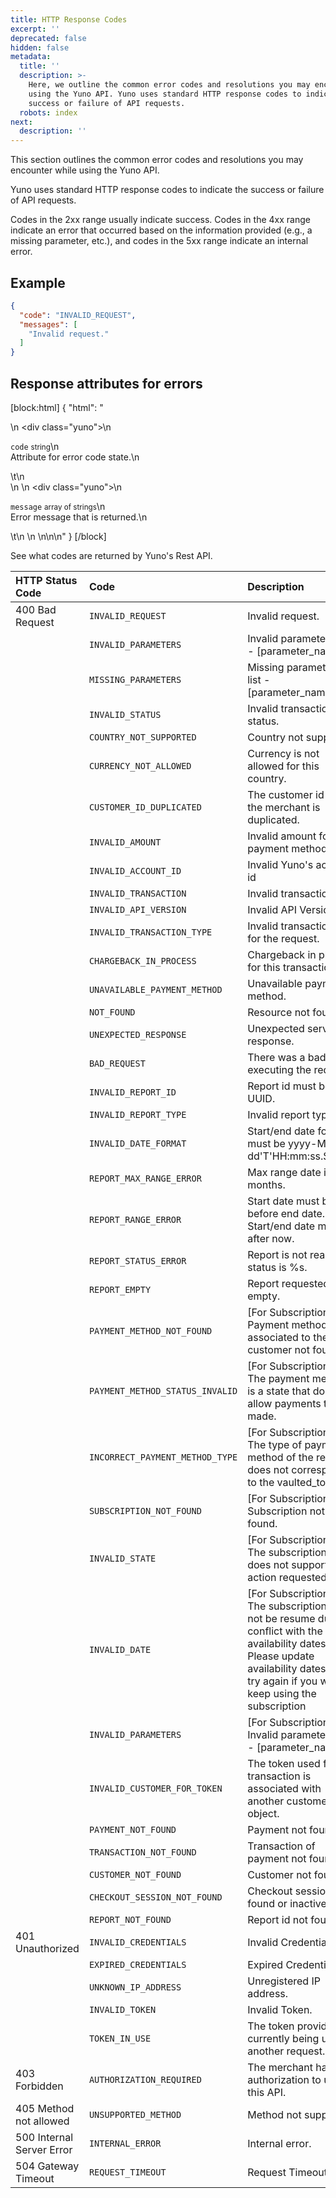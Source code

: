 ```yaml
---
title: HTTP Response Codes
excerpt: ''
deprecated: false
hidden: false
metadata:
  title: ''
  description: >-
    Here, we outline the common error codes and resolutions you may encounter
    using the Yuno API. Yuno uses standard HTTP response codes to indicate the
    success or failure of API requests.
  robots: index
next:
  description: ''
---
```

This section outlines the common error codes and resolutions you may encounter while using the Yuno API.

Yuno uses standard HTTP response codes to indicate the success or failure of API requests. 

Codes in the 2xx range usually indicate success. Codes in the 4xx range indicate an error that occurred based on the information provided (e.g., a missing parameter, etc.), and codes in the 5xx range indicate an internal error.

## Example

```json
{
  "code": "INVALID_REQUEST",
  "messages": [
    "Invalid request."
  ]
}
```

## Response attributes for errors

[block:html]
{
  "html": "<div>\n  <div class=\"yuno\">\n    <p><code>code</code> <small>string</small>\n      <br/>Attribute for error code state.\n    </p>\t\n  </div>\n  \n  <div class=\"yuno\">\n    <p><code>message</code> <small>array of strings</small>\n      <br/>Error message that is returned.\n    </p>\t\n  </div>\n  \n</div>\n\n<style>\n  :root {\n    --yuno-main-color: #614AD6;\n    --yellow: #CEE65A;\n  }\n  details {\n    display: flex;\n    overflow: hidden;\n  }\n   .yuno  p {\n      margin-left: 20px;\n    }\n    .yuno {\n   \t  --highlight: var(#eee) ;\n    \tbackground: #eee;\n      margin: 1.5em;\n      border-radius: 5px;\n      border-left: 15px solid var(--yuno-main-color);\n      padding: 0.25em; \n    }\n</style>"
}
[/block]


See what codes are returned by Yuno's Rest API.

| HTTP Status Code          | Code                            | Description                                                                                                                                                                                       |
| :------------------------ | :------------------------------ | :------------------------------------------------------------------------------------------------------------------------------------------------------------------------------------------------ |
| 400 Bad Request           | `INVALID_REQUEST`               | Invalid request.                                                                                                                                                                                  |
|                           | `INVALID_PARAMETERS`            | Invalid parameters: list - [parameter_name].                                                                                                                                                      |
|                           | `MISSING_PARAMETERS`            | Missing parameters: list - [parameter_name].                                                                                                                                                      |
|                           | `INVALID_STATUS`                | Invalid transaction status.                                                                                                                                                                       |
|                           | `COUNTRY_NOT_SUPPORTED`         | Country not supported.                                                                                                                                                                            |
|                           | `CURRENCY_NOT_ALLOWED`          | Currency is not allowed for this country.                                                                                                                                                         |
|                           | `CUSTOMER_ID_DUPLICATED`        | The customer id for the merchant is duplicated.                                                                                                                                                   |
|                           | `INVALID_AMOUNT`                | Invalid amount for the payment method.                                                                                                                                                            |
|                           | `INVALID_ACCOUNT_ID`            | Invalid Yuno's account id                                                                                                                                                                         |
|                           | `INVALID_TRANSACTION`           | Invalid transaction id                                                                                                                                                                            |
|                           | `INVALID_API_VERSION`           | Invalid API Version.                                                                                                                                                                              |
|                           | `INVALID_TRANSACTION_TYPE`      | Invalid transaction type for the request.                                                                                                                                                         |
|                           | `CHARGEBACK_IN_PROCESS`         | Chargeback in place for this transaction.                                                                                                                                                         |
|                           | `UNAVAILABLE_PAYMENT_METHOD`    | Unavailable payment method.                                                                                                                                                                       |
|                           | `NOT_FOUND`                     | Resource not found.                                                                                                                                                                               |
|                           | `UNEXPECTED_RESPONSE`           | Unexpected service response.                                                                                                                                                                      |
|                           | `BAD_REQUEST`                   | There was a bad error executing the request.                                                                                                                                                      |
|                           | `INVALID_REPORT_ID`             | Report id must be UUID.                                                                                                                                                                           |
|                           | `INVALID_REPORT_TYPE`           | Invalid report type.                                                                                                                                                                              |
|                           | `INVALID_DATE_FORMAT`           | Start/end date format must be yyyy-MM-dd'T'HH:mm:ss.SSS'Z'.                                                                                                                                       |
|                           | `REPORT_MAX_RANGE_ERROR`        | Max range date is two months.                                                                                                                                                                     |
|                           | `REPORT_RANGE_ERROR`            | Start date must be before end date. Start/end date must be after now.                                                                                                                             |
|                           | `REPORT_STATUS_ERROR`           | Report is not ready yet, status is %s.                                                                                                                                                            |
|                           | `REPORT_EMPTY`                  | Report requested is empty.                                                                                                                                                                        |
|                           | `PAYMENT_METHOD_NOT_FOUND`      | [For Subscriptions] - Payment method associated to the customer not found                                                                                                                         |
|                           | `PAYMENT_METHOD_STATUS_INVALID` | [For Subscriptions] - The payment method is a state that does not allow payments to be made.                                                                                                      |
|                           | `INCORRECT_PAYMENT_METHOD_TYPE` | [For Subscriptions] - The type of payment method of the request does not correspond to the vaulted_token.                                                                                         |
|                           | `SUBSCRIPTION_NOT_FOUND`        | [For Subscriptions] - Subscription not found.                                                                                                                                                     |
|                           | `INVALID_STATE`                 | [For Subscriptions] - The subscription state does not support the action requested.                                                                                                               |
|                           | `INVALID_DATE`                  | [For Subscriptions] - The subscription can not be resume due to a conflict with the availability dates. Please update availability dates and try again if you want to keep using the subscription |
|                           | `INVALID_PARAMETERS`            | [For Subscriptions] - Invalid parameters: list - [parameter_name].                                                                                                                                |
|                           | `INVALID_CUSTOMER_FOR_TOKEN`    | The token used for this transaction is associated with another customer object.                                                                                                                   |
|                           | `PAYMENT_NOT_FOUND`             | Payment not found.                                                                                                                                                                                |
|                           | `TRANSACTION_NOT_FOUND`         | Transaction of payment not found                                                                                                                                                                  |
|                           | `CUSTOMER_NOT_FOUND`            | Customer not found                                                                                                                                                                                |
|                           | `CHECKOUT_SESSION_NOT_FOUND`    | Checkout session not found or inactive                                                                                                                                                            |
|                           | `REPORT_NOT_FOUND`              | Report id not found                                                                                                                                                                               |
| 401 Unauthorized          | `INVALID_CREDENTIALS`           | Invalid Credentials.                                                                                                                                                                              |
|                           | `EXPIRED_CREDENTIALS`           | Expired Credentials.                                                                                                                                                                              |
|                           | `UNKNOWN_IP_ADDRESS`            | Unregistered IP address.                                                                                                                                                                          |
|                           | `INVALID_TOKEN`                 | Invalid Token.                                                                                                                                                                                    |
|                           | `TOKEN_IN_USE`                  | The token provided is currently being used in another request.                                                                                                                                    |
| 403 Forbidden             | `AUTHORIZATION_REQUIRED`        | The merchant has no authorization to use this API.                                                                                                                                                |
| 405 Method not allowed    | `UNSUPPORTED_METHOD`            | Method not supported.                                                                                                                                                                             |
| 500 Internal Server Error | `INTERNAL_ERROR`                | Internal error.                                                                                                                                                                                   |
| 504 Gateway Timeout       | `REQUEST_TIMEOUT`               | Request Timeout.                                                                                                                                                                                  |